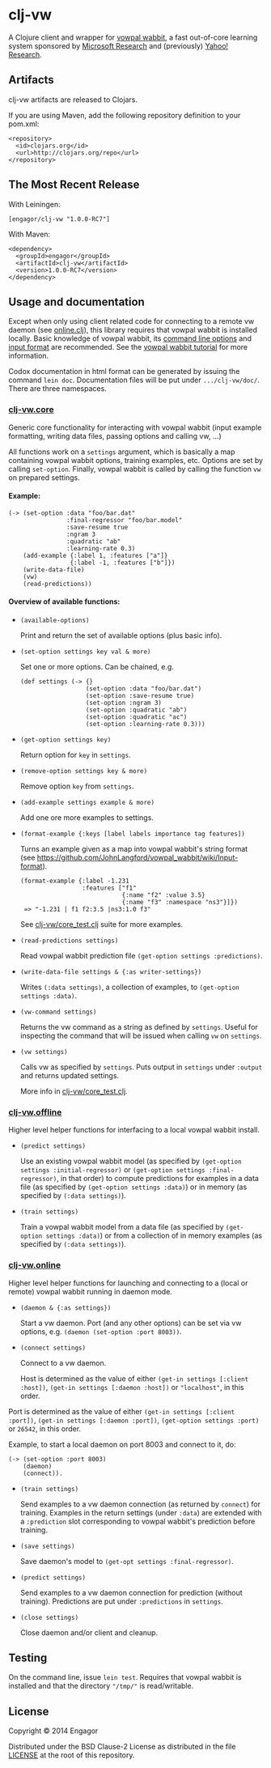 # clj-vw

A Clojure client and wrapper for [vowpal
wabbit](https://github.com/JohnLangford/vowpal_wabbit/wiki), a fast out-of-core learning system
sponsored by [Microsoft Research](http://research.microsoft.com/en-us/) and (previously) [Yahoo!
Research](http://research.yahoo.com/node/1914).

## Artifacts

clj-vw artifacts are released to Clojars.

If you are using Maven, add the following repository definition to your pom.xml:

```
<repository>
  <id>clojars.org</id>
  <url>http://clojars.org/repo</url>
</repository>
```

## The Most Recent Release

With Leiningen:

```
[engagor/clj-vw "1.0.0-RC7"]
```

With Maven:

```
<dependency>
  <groupId>engagor</groupId>
  <artifactId>clj-vw</artifactId>
  <version>1.0.0-RC7</version>
</dependency>
```

## Usage and documentation

Except when only using client related code for connecting to a remote vw daemon (see
[online.clj](src/clj_vw/online.clj)), this library requires that vowpal wabbit is installed locally.
Basic knowledge of vowpal wabbit, its [command line
options](https://github.com/JohnLangford/vowpal_wabbit/wiki/Command-line-arguments) and [input
format](https://github.com/JohnLangford/vowpal_wabbit/wiki/Input-format) are recommended. See the
[vowpal wabbit tutorial](https://github.com/JohnLangford/vowpal_wabbit/wiki/Tutorial) for more
information.

Codox documentation in html format can be generated by issuing the command `lein doc`. Documentation
files will be put under `.../clj-vw/doc/`. There are three namespaces.

### [clj-vw.core](src/clj_vw/core.clj)

Generic core functionality for interacting with vowpal wabbit (input example formatting, writing
data files, passing options and calling vw, ...)

All functions work on a `settings` argument, which is basically a map containing vowpal wabbit
options, training examples, etc. Options are set by calling `set-option`. Finally, vowpal wabbit is
called by calling the function `vw` on prepared settings.

#### Example:

```
(-> (set-option :data "foo/bar.dat"
                :final-regressor "foo/bar.model"
                :save-resume true
                :ngram 3
                :quadratic "ab"
                :learning-rate 0.3)
    (add-example {:label 1, :features ["a"]}
                 {:label -1, :features ["b"]})
    (write-data-file)
    (vw)
    (read-predictions))
```

#### Overview of available functions:

* `(available-options)`

  Print and return the set of available options (plus basic info).

* `(set-option settings key val & more)`

  Set one or more options. Can be chained, e.g.

  ```
  (def settings (-> {}
                    (set-option :data "foo/bar.dat")
                    (set-option :save-resume true)
                    (set-option :ngram 3)
                    (set-option :quadratic "ab")
                    (set-option :quadratic "ac")
                    (set-option :learning-rate 0.3)))
  ```

* `(get-option settings key)`

  Return option for `key` in `settings`.

* `(remove-option settings key & more)`

  Remove option `key` from `settings`.

* `(add-example settings example & more)`

  Add one ore more examples to settings.

* `(format-example {:keys [label labels importance tag features])`

  Turns an example given as a map into vowpal wabbit's string format (see
  https://github.com/JohnLangford/vowpal_wabbit/wiki/Input-format).

  ```
  (format-example {:label -1.231
                   :features ["f1"
                              {:name "f2" :value 3.5}
                              {:name "f3" :namespace "ns3"}]})
   => "-1.231 | f1 f2:3.5 |ns3:1.0 f3"
  ```

  See [clj-vw/core_test.clj](test/clj_vw/core_test.clj) suite for more examples.


* `(read-predictions settings)`

  Read vowpal wabbit prediction file `(get-option settings :predictions)`.

* `(write-data-file settings & {:as writer-settings})`

  Writes `(:data settings)`, a collection of examples, to `(get-option settings :data)`.

* `(vw-command settings)`

  Returns the vw command as a string as defined by `settings`. Useful for inspecting the command
  that will be issued when calling `vw` on `settings`.

* `(vw settings)`

  Calls vw as specified by `settings`. Puts output in `settings` under `:output` and returns
  updated settings.

  More info in [clj-vw/core_test.clj](test/clj_vw/core_test.clj).

### [clj-vw.offline](src/clj_vw/offline.clj)
    
Higher level helper functions for interfacing to a local vowpal wabbit install.

* `(predict settings)`

  Use an existing vowpal wabbit model (as specified by `(get-option settings :initial-regressor)` or
  `(get-option settings :final-regressor)`, in that order) to compute predictions for examples in a
  data file (as specified by `(get-option settings :data)`) or in memory (as specified by `(:data
  settings)`).

* `(train settings)`

  Train a vowpal wabbit model from a data file (as specified by `(get-option settings :data)`) or from
  a collection of in memory examples (as specified by `(:data settings)`).

### [clj-vw.online](src/clj_vw/online.clj)

  Higher level helper functions for launching and connecting to a (local or remote) vowpal wabbit
  running in daemon mode.

* `(daemon & {:as settings})`

  Start a vw daemon. Port (and any other options) can be set via vw options, e.g. `(daemon
  (set-option :port 8003))`.

* `(connect settings)`

  Connect to a vw daemon. 

  Host is determined as the value of either `(get-in settings [:client :host])`, `(get-in
  settings [:daemon :host])` or `"localhost"`, in this order.

 Port is determined as the value of either `(get-in settings [:client :port])`, `(get-in
  settings [:daemon :port])`, `(get-option settings :port)` or `26542`, in this order.

  Example, to start a local daemon on port 8003 and connect to it, do:

  ```
  (-> (set-option :port 8003) 
      (daemon) 
      (connect)).
  ```

* `(train settings)`

  Send examples to a vw daemon connection (as returned by `connect`) for training. Examples in the
  return settings (under `:data`) are extended with a `:prediction` slot corresponding to vowpal
  wabbit's prediction before training.

* `(save settings)`

  Save daemon's model to `(get-opt settings :final-regressor)`.

* `(predict settings)`

  Send examples to a vw daemon connection for prediction (without training). Predictions are put under
  `:predictions` in `settings`.

* `(close settings)`

  Close daemon and/or client and cleanup.

## Testing

On the command line, issue `lein test`. Requires that vowpal wabbit is installed and that the
directory `"/tmp/"` is read/writable.

## License

Copyright © 2014 Engagor

Distributed under the BSD Clause-2 License as distributed in the file [LICENSE](LICENSE) at
the root of this repository.
